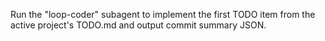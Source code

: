 Run the "loop-coder" subagent to implement the first TODO item from the active project's TODO.md and output commit summary JSON.
